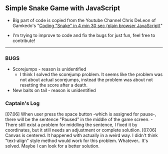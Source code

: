 ## Simple Snake Game with JavaScript

* Big part of code is copied from the Youtube Channel Chris DeLeon of Gamkedo's "[Coding "Snake" in 4 min 30 sec (plain browser JavaScript)](https://www.youtube.com/watch?v=xGmXxpIj6vs)"

* I'm trying to improve to code and fix the bugs for just fun, feel free to contribute!

---

### BUGS

* Scorejumps - reason is unidentified
    - I think I solved the scorejump problem. It seems like the problem was not about actual scorejumps, instead the problem was about not resetting the score after a death.
* New baits on tail - reason is unidentified

### Captain's Log
[07.06] When user press the space button -which is assigned for pause-, there will be the sentence "Paused" in the middle of the game screen.
    - There still exist a problem for middling the sentence, I fixed it by coordinates, but it still needs an adjustment or complete solutiion.
[07.06] Canvas is centered. It happened with actually in a weird way. I didn't think "text-align" style method would work for this problem. Whatever.. It's solved. Maybe I can look for a better solution.